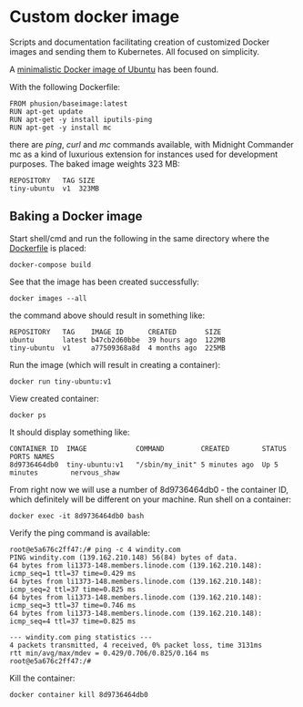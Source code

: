 # Custom docker image
Scripts and documentation facilitating creation of customized Docker images and sending them to Kubernetes. All focused on simplicity.

A [minimalistic Docker image of Ubuntu](http://phusion.github.io/baseimage-docker) has been found. 

With the following Dockerfile:
```
FROM phusion/baseimage:latest
RUN apt-get update
RUN apt-get -y install iputils-ping
RUN apt-get -y install mc
```
there are *ping*, *curl* and *mc* commands available, with Midnight Commander mc as a kind of luxurious extension for instances used for development purposes. The baked image weights 323 MB:

```
REPOSITORY   TAG SIZE
tiny-ubuntu  v1  323MB
```

## Baking a Docker image

Start shell/cmd and run the following in the same directory where the [Dockerfile](/Dockerfile) is placed:
```
docker-compose build
```

See that the image has been created successfully:
```
docker images --all
```
the command above should result in something like:
```
REPOSITORY   TAG    IMAGE ID      CREATED       SIZE
ubuntu       latest b47cb2d60bbe  39 hours ago  122MB
tiny-ubuntu  v1     a77509368a8d  4 months ago  225MB
```

Run the image (which will result in creating a container):
```
docker run tiny-ubuntu:v1
```

View created container:
```
docker ps
```

It should display something like:
```
CONTAINER ID  IMAGE            COMMAND         CREATED        STATUS        PORTS NAMES
8d9736464db0  tiny-ubuntu:v1   "/sbin/my_init" 5 minutes ago  Up 5 minutes        nervous_shaw
```
From right now we will use a number of 8d9736464db0 - the container ID, which definitely will be different on your machine. Run shell on a container:
```
docker exec -it 8d9736464db0 bash
```

Verify the ping command is available:
```
root@e5a676c2ff47:/# ping -c 4 windity.com
PING windity.com (139.162.210.148) 56(84) bytes of data.
64 bytes from li1373-148.members.linode.com (139.162.210.148): icmp_seq=1 ttl=37 time=0.429 ms
64 bytes from li1373-148.members.linode.com (139.162.210.148): icmp_seq=2 ttl=37 time=0.825 ms
64 bytes from li1373-148.members.linode.com (139.162.210.148): icmp_seq=3 ttl=37 time=0.746 ms
64 bytes from li1373-148.members.linode.com (139.162.210.148): icmp_seq=4 ttl=37 time=0.825 ms

--- windity.com ping statistics ---
4 packets transmitted, 4 received, 0% packet loss, time 3131ms
rtt min/avg/max/mdev = 0.429/0.706/0.825/0.164 ms
root@e5a676c2ff47:/#
```

Kill the container:
```
docker container kill 8d9736464db0
```